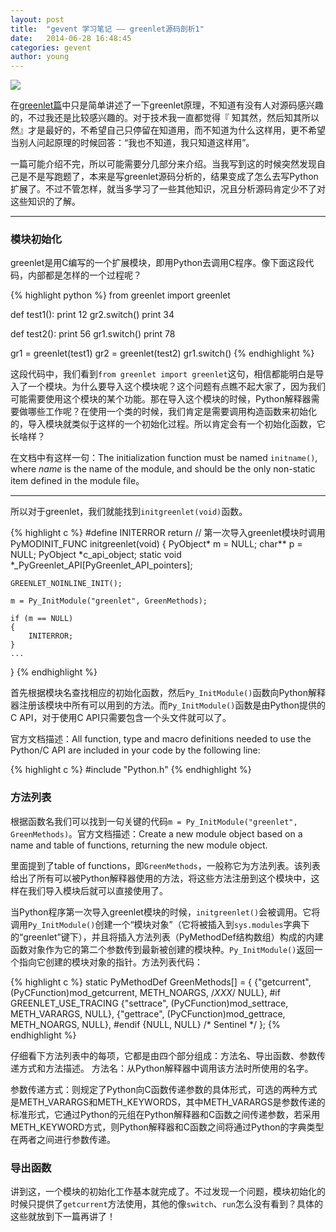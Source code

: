 ```yaml
---
layout: post
title:  "gevent 学习笔记 —— greenlet源码剖析1"
date:   2014-06-28 16:48:45
categories: gevent
author: young
---
```

![](http://young-py.github.io/imgs/yyzt3.jpg)

在<a style="border-bottom: 2px solid #ecf0f1;" href="http://blog.segmentfault.com/young_ipython/1190000000626309">greenlet篇</a>中只是简单讲述了一下greenlet原理，不知道有没有人对源码感兴趣的，不过我还是比较感兴趣的。对于技术我一直都觉得『
知其然，然后知其所以然』才是最好的，不希望自己只停留在知道用，而不知道为什么这样用，更不希望当别人问起原理的时候回答：“我也不知道，我只知道这样用”。

一篇可能介绍不完，所以可能需要分几部分来介绍。当我写到这的时候突然发现自己是不是写跑题了，本来是写greenlet源码分析的，结果变成了怎么去写Python扩展了。不过不管怎样，就当多学习了一些其他知识，况且分析源码肯定少不了对这些知识的了解。

-----

### **模块初始化**

greenlet是用C编写的一个扩展模块，即用Python去调用C程序。像下面这段代码，内部都是怎样的一个过程呢？

{% highlight python %}
from greenlet import greenlet

def test1():
    print 12
    gr2.switch()
    print 34

def test2():
    print 56
    gr1.switch()
    print 78

gr1 = greenlet(test1)
gr2 = greenlet(test2)
gr1.switch()
{% endhighlight %}

这段代码中，我们看到`from greenlet import greenlet`这句，相信都能明白是导入了一个模块。为什么要导入这个模块呢？这个问题有点瞧不起大家了，因为我们可能需要使用这个模块的某个功能。那在导入这个模块的时候，Python解释器需要做哪些工作呢？在使用一个类的时候，我们肯定是需要调用构造函数来初始化的，导入模块就类似于这样的一个初始化过程。所以肯定会有一个初始化函数，它长啥样？

在文档中有这样一句：The initialization function must be named `initname()`, where _name_ is the name of the module, and should be the only non-static item defined in the module file。

-----

所以对于greenlet，我们就能找到`initgreenlet(void)`函数。

{% highlight c %}
#define INITERROR return
// 第一次导入greenlet模块时调用
PyMODINIT_FUNC initgreenlet(void) 
{
    PyObject* m = NULL;
    char** p = NULL;
    PyObject *c_api_object;
    static void *_PyGreenlet_API[PyGreenlet_API_pointers];

    GREENLET_NOINLINE_INIT();

    m = Py_InitModule("greenlet", GreenMethods);

    if (m == NULL)
    {
        INITERROR;
    }
    ...
}
{% endhighlight %}

首先根据模块名查找相应的初始化函数，然后`Py_InitModule()`函数向Python解释器注册该模块中所有可以用到的方法。而`Py_InitModule()`函数是由Python提供的C API，对于使用C API只需要包含一个头文件就可以了。

官方文档描述：All function, type and macro definitions needed to use the Python/C API are included in your code by the following line:

{% highlight c %}
#include "Python.h"
{% endhighlight %}

### **方法列表**

根据函数名我们可以找到一句关键的代码`m = Py_InitModule("greenlet", GreenMethods)`。官方文档描述：Create a new module object based on a name and table of functions, returning the new module object.

里面提到了table of functions，即`GreenMethods`，一般称它为方法列表。该列表给出了所有可以被Python解释器使用的方法，将这些方法注册到这个模块中，这样在我们导入模块后就可以直接使用了。

当Python程序第一次导入greenlet模块的时候，`initgreenlet()`会被调用。它将调用`Py_InitModule()`创建一个“模块对象”（它将被插入到`sys.modules`字典下的“greenlet”键下），并且将插入方法列表（PyMethodDef结构数组）构成的内建函数对象作为它的第二个参数传到最新被创建的模块种。`Py_InitModule()`返回一个指向它创建的模块对象的指针。方法列表代码：

{% highlight c %}
static PyMethodDef GreenMethods[] = {
    {"getcurrent", (PyCFunction)mod_getcurrent, METH_NOARGS, /*XXX*/ NULL},
#if GREENLET_USE_TRACING
    {"settrace", (PyCFunction)mod_settrace, METH_VARARGS, NULL},
    {"gettrace", (PyCFunction)mod_gettrace, METH_NOARGS, NULL},
#endif
    {NULL,     NULL}        /* Sentinel */
};
{% endhighlight %}

仔细看下方法列表中的每项，它都是由四个部分组成：方法名、导出函数、参数传递方式和方法描述。
方法名：从Python解释器中调用该方法时所使用的名字。

参数传递方式：则规定了Python向C函数传递参数的具体形式，可选的两种方式是METH_VARARGS和METH_KEYWORDS，其中METH_VARARGS是参数传递的标准形式，它通过Python的元组在Python解释器和C函数之间传递参数，若采用METH_KEYWORD方式，则Python解释器和C函数之间将通过Python的字典类型在两者之间进行参数传递。

### **导出函数**

讲到这，一个模块的初始化工作基本就完成了。不过发现一个问题，模块初始化的时候只提供了`getcurrent`方法使用，其他的像`switch`、`run`怎么没有看到？具体的这些就放到下一篇再讲了！










